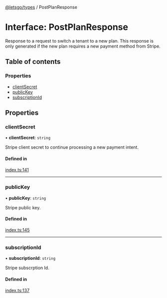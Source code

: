 [@letsgo/types](../README.md) / PostPlanResponse

# Interface: PostPlanResponse

Response to a request to switch a tenant to a new plan. This response is only generated if the new plan
requires a new payment method from Stripe.

## Table of contents

### Properties

- [clientSecret](PostPlanResponse.md#clientsecret)
- [publicKey](PostPlanResponse.md#publickey)
- [subscriptionId](PostPlanResponse.md#subscriptionid)

## Properties

### clientSecret

• **clientSecret**: `string`

Stripe client secret to continue processing a new payment intent.

#### Defined in

[index.ts:141](https://github.com/47chapters/letsgo/blob/11c7e19/packages/types/src/index.ts#L141)

___

### publicKey

• **publicKey**: `string`

Stripe public key.

#### Defined in

[index.ts:145](https://github.com/47chapters/letsgo/blob/11c7e19/packages/types/src/index.ts#L145)

___

### subscriptionId

• **subscriptionId**: `string`

Stripe subscrption Id.

#### Defined in

[index.ts:137](https://github.com/47chapters/letsgo/blob/11c7e19/packages/types/src/index.ts#L137)
